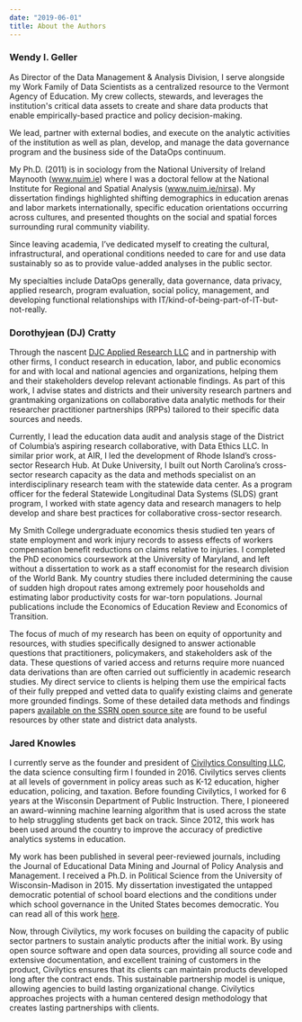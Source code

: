 ```yaml
---
date: "2019-06-01"
title: About the Authors
---
```


### Wendy I. Geller


As Director of the Data Management & Analysis Division, I serve alongside my Work Family of Data Scientists as a centralized resource to the Vermont Agency of Education. My crew collects, stewards, and leverages the institution's critical data assets to create and share data products that enable empirically-based practice and policy decision-making.

We lead, partner with external bodies, and execute on the analytic activities of the institution as well as plan, develop, and manage the data governance program and the business side of the DataOps continuum.

My Ph.D. (2011) is in sociology from the National University of Ireland Maynooth (www.nuim.ie) where I was a doctoral fellow at the National Institute for Regional and Spatial Analysis (www.nuim.ie/nirsa). My dissertation findings highlighted shifting demographics in education arenas and labor markets internationally, specific education orientations occurring across cultures, and presented thoughts on the social and spatial forces surrounding rural community viability.

Since leaving academia, I’ve dedicated myself to creating the cultural, infrastructural, and operational conditions needed to care for and use data sustainably so as to provide value-added analyses in the public sector.

My specialties include DataOps generally, data governance, data privacy, applied research, program evaluation, social policy, management, and developing functional relationships with IT/kind-of-being-part-of-IT-but-not-really.

### Dorothyjean (DJ) Cratty

Through the nascent [DJC Applied Research LLC](https://www.DJCAppliedResearch.com ) and in partnership with other firms, I conduct research in education, labor, and public economics for and with local and national agencies and organizations, helping them and their stakeholders develop relevant actionable findings. As part of this work, I advise states and districts and their university research partners and grantmaking organizations on collaborative data analytic methods for their researcher practitioner partnerships (RPPs) tailored to their specific data sources and needs. 

Currently, I lead the education data audit and analysis stage of the District of Columbia’s aspiring research collaborative, with Data Ethics LLC. In similar prior work, at AIR, I led the development of Rhode Island’s cross-sector Research Hub. At Duke University, I built out North Carolina’s cross-sector research capacity as the data and methods specialist on an interdisciplinary research team with the statewide data center. As a program officer for the federal Statewide Longitudinal Data Systems (SLDS) grant program, I worked with state agency data and research managers to help develop and share best practices for collaborative cross-sector research. 

My Smith College undergraduate economics thesis studied ten years of state employment and work injury records to assess effects of workers compensation benefit reductions on claims relative to injuries. I completed the PhD economics coursework at the University of Maryland, and left without a dissertation to work as a staff economist for the research division of the World Bank. My country studies there included determining the cause of sudden high dropout rates among extremely poor households and estimating labor productivity costs for war-torn populations. Journal publications include the Economics of Education Review and Economics of Transition.

The focus of much of my research has been on equity of opportunity and resources, with studies specifically designed to answer actionable questions that practitioners, policymakers, and stakeholders ask of the data. These questions of varied access and returns require more nuanced data derivations than are often carried out sufficiently in academic research studies. My direct service to clients is helping them use the empirical facts of their fully prepped and vetted data to qualify existing claims and generate more grounded findings. Some of these detailed data methods and findings papers [available on the SSRN open source site](https://papers.ssrn.com/sol3/cf_dev/AbsByAuth.cfm?per_id=1589079) are found to be useful resources by other state and district data analysts. 


### Jared Knowles

I currently serve as the founder and president of [Civilytics Consulting LLC](www.civilytics.com), 
the data science
consulting firm I founded in 2016. Civilytics serves clients at all levels of government in policy
areas such as K-12 education, higher education, policing, and taxation. Before founding Civilytics,
I worked for 6 years at the Wisconsin Department of Public Instruction. There, I pioneered an
award-winning machine learning algorithm that is used across the state to help struggling students
get back on track. Since 2012, this work has been used around the country to improve the accuracy of
predictive analytics systems in education. 

My work has been published in several peer-reviewed journals, including the Journal of Educational
Data Mining and Journal of Policy Analysis and Management. I received a Ph.D. in Political Science
from the University of Wisconsin-Madison in 2015. My dissertation investigated the untapped
democratic potential of school board elections and the conditions under which school governance in
the United States becomes democratic. You can read all of this work [here](https://www.jaredknowles.com/phd-research).

Now, through Civilytics, my work focuses on building the capacity of public sector partners to
sustain analytic products after the initial work. By using open source software and open data
sources, providing all source code and extensive documentation, and excellent training of customers
in the product, Civilytics ensures that its clients can maintain products developed long after the
contract ends. This sustainable partnership model is unique, allowing agencies to build lasting
organizational change. Civilytics approaches projects with a human centered design methodology that
creates lasting partnerships with clients.

